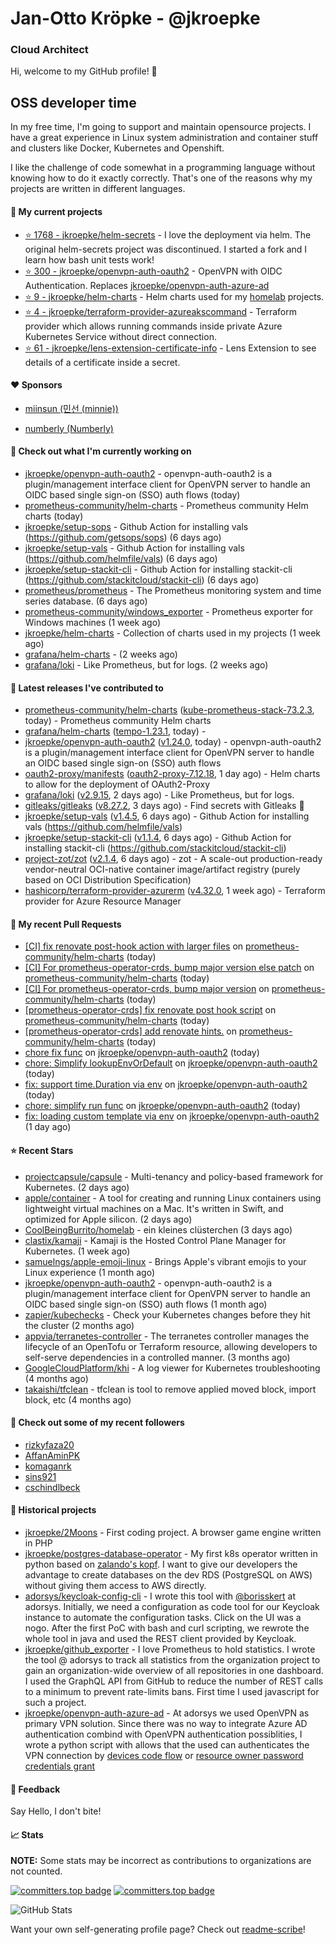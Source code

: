 # Jan-Otto Kröpke - @jkroepke
### Cloud Architect 

Hi, welcome to my GitHub profile! 👋

## OSS developer time
In my free time, I'm going to support and maintain opensource projects. I have a great experience in Linux system administration and container stuff and clusters like Docker, Kubernetes and Openshift.

I like the challenge of code somewhat in a programming language without knowing how to do it exactly correctly. That's one of the reasons why my projects are written in different languages.

#### 🌱 My current projects
- [⭐️ 1768 - jkroepke/helm-secrets](https://github.com/jkroepke/helm-secrets) - I love the deployment via helm. The original helm-secrets project was discontinued. I started a fork and I learn how bash unit tests work!
- [⭐️ 300 - jkroepke/openvpn-auth-oauth2](https://github.com/jkroepke/openvpn-auth-oauth2) - OpenVPN with OIDC Authentication. Replaces  [jkroepke/openvpn-auth-azure-ad](https://github.com/jkroepke/openvpn-auth-azure-ad) 
- [⭐️ 9 - jkroepke/helm-charts](https://github.com/jkroepke/helm-charts) - Helm charts used for my [homelab](https://github.com/jkroepke/homelab) projects.
- [⭐️ 4 - jkroepke/terraform-provider-azureakscommand](https://github.com/jkroepke/terraform-provider-azureakscommand) - Terraform provider which allows running commands inside private Azure Kubernetes Service without direct connection.
- [⭐️ 61 - jkroepke/lens-extension-certificate-info](https://github.com/jkroepke/lens-extension-certificate-info) - Lens Extension to see details of a certificate inside a secret.

#### ❤️ Sponsors

- [miinsun (민선 (minnie))](https://github.com/miinsun)

- [numberly (Numberly)](https://github.com/numberly)


#### 👷 Check out what I'm currently working on

- [jkroepke/openvpn-auth-oauth2](https://github.com/jkroepke/openvpn-auth-oauth2) - openvpn-auth-oauth2 is a plugin/management interface client for OpenVPN server to handle an OIDC based single sign-on (SSO) auth flows (today)
- [prometheus-community/helm-charts](https://github.com/prometheus-community/helm-charts) - Prometheus community Helm charts (today)
- [jkroepke/setup-sops](https://github.com/jkroepke/setup-sops) - Github Action for installing vals (https://github.com/getsops/sops) (6 days ago)
- [jkroepke/setup-vals](https://github.com/jkroepke/setup-vals) - Github Action for installing vals (https://github.com/helmfile/vals) (6 days ago)
- [jkroepke/setup-stackit-cli](https://github.com/jkroepke/setup-stackit-cli) - Github Action for installing stackit-cli (https://github.com/stackitcloud/stackit-cli) (6 days ago)
- [prometheus/prometheus](https://github.com/prometheus/prometheus) - The Prometheus monitoring system and time series database. (6 days ago)
- [prometheus-community/windows_exporter](https://github.com/prometheus-community/windows_exporter) - Prometheus exporter for Windows machines (1 week ago)
- [jkroepke/helm-charts](https://github.com/jkroepke/helm-charts) - Collection of charts used in my projects (1 week ago)
- [grafana/helm-charts](https://github.com/grafana/helm-charts) -  (2 weeks ago)
- [grafana/loki](https://github.com/grafana/loki) - Like Prometheus, but for logs. (2 weeks ago)

#### 🔭 Latest releases I've contributed to

- [prometheus-community/helm-charts](https://github.com/prometheus-community/helm-charts) ([kube-prometheus-stack-73.2.3](https://github.com/prometheus-community/helm-charts/releases/tag/kube-prometheus-stack-73.2.3), today) - Prometheus community Helm charts
- [grafana/helm-charts](https://github.com/grafana/helm-charts) ([tempo-1.23.1](https://github.com/grafana/helm-charts/releases/tag/tempo-1.23.1), today) - 
- [jkroepke/openvpn-auth-oauth2](https://github.com/jkroepke/openvpn-auth-oauth2) ([v1.24.0](https://github.com/jkroepke/openvpn-auth-oauth2/releases/tag/v1.24.0), today) - openvpn-auth-oauth2 is a plugin/management interface client for OpenVPN server to handle an OIDC based single sign-on (SSO) auth flows
- [oauth2-proxy/manifests](https://github.com/oauth2-proxy/manifests) ([oauth2-proxy-7.12.18](https://github.com/oauth2-proxy/manifests/releases/tag/oauth2-proxy-7.12.18), 1 day ago) - Helm charts to allow for the deployment of OAuth2-Proxy
- [grafana/loki](https://github.com/grafana/loki) ([v2.9.15](https://github.com/grafana/loki/releases/tag/v2.9.15), 2 days ago) - Like Prometheus, but for logs.
- [gitleaks/gitleaks](https://github.com/gitleaks/gitleaks) ([v8.27.2](https://github.com/gitleaks/gitleaks/releases/tag/v8.27.2), 3 days ago) - Find secrets with Gitleaks 🔑
- [jkroepke/setup-vals](https://github.com/jkroepke/setup-vals) ([v1.4.5](https://github.com/jkroepke/setup-vals/releases/tag/v1.4.5), 6 days ago) - Github Action for installing vals (https://github.com/helmfile/vals)
- [jkroepke/setup-stackit-cli](https://github.com/jkroepke/setup-stackit-cli) ([v1.1.4](https://github.com/jkroepke/setup-stackit-cli/releases/tag/v1.1.4), 6 days ago) - Github Action for installing stackit-cli (https://github.com/stackitcloud/stackit-cli)
- [project-zot/zot](https://github.com/project-zot/zot) ([v2.1.4](https://github.com/project-zot/zot/releases/tag/v2.1.4), 6 days ago) - zot - A scale-out production-ready vendor-neutral OCI-native container image/artifact registry (purely based on OCI Distribution Specification)
- [hashicorp/terraform-provider-azurerm](https://github.com/hashicorp/terraform-provider-azurerm) ([v4.32.0](https://github.com/hashicorp/terraform-provider-azurerm/releases/tag/v4.32.0), 1 week ago) - Terraform provider for Azure Resource Manager

#### 🔨 My recent Pull Requests

- [[CI] fix renovate post-hook action with larger files](https://github.com/prometheus-community/helm-charts/pull/5761) on [prometheus-community/helm-charts](https://github.com/prometheus-community/helm-charts) (today)
- [[CI] For prometheus-operator-crds, bump major version else patch](https://github.com/prometheus-community/helm-charts/pull/5760) on [prometheus-community/helm-charts](https://github.com/prometheus-community/helm-charts) (today)
- [[CI] For prometheus-operator-crds, bump major version](https://github.com/prometheus-community/helm-charts/pull/5759) on [prometheus-community/helm-charts](https://github.com/prometheus-community/helm-charts) (today)
- [[prometheus-operator-crds] fix renovate post hook script](https://github.com/prometheus-community/helm-charts/pull/5758) on [prometheus-community/helm-charts](https://github.com/prometheus-community/helm-charts) (today)
- [[prometheus-operator-crds] add renovate hints.](https://github.com/prometheus-community/helm-charts/pull/5756) on [prometheus-community/helm-charts](https://github.com/prometheus-community/helm-charts) (today)
- [chore fix func](https://github.com/jkroepke/openvpn-auth-oauth2/pull/526) on [jkroepke/openvpn-auth-oauth2](https://github.com/jkroepke/openvpn-auth-oauth2) (today)
- [chore: Simplify lookupEnvOrDefault](https://github.com/jkroepke/openvpn-auth-oauth2/pull/525) on [jkroepke/openvpn-auth-oauth2](https://github.com/jkroepke/openvpn-auth-oauth2) (today)
- [fix: support time.Duration via env](https://github.com/jkroepke/openvpn-auth-oauth2/pull/524) on [jkroepke/openvpn-auth-oauth2](https://github.com/jkroepke/openvpn-auth-oauth2) (today)
- [chore: simplify run func](https://github.com/jkroepke/openvpn-auth-oauth2/pull/523) on [jkroepke/openvpn-auth-oauth2](https://github.com/jkroepke/openvpn-auth-oauth2) (today)
- [fix: loading custom template via env](https://github.com/jkroepke/openvpn-auth-oauth2/pull/522) on [jkroepke/openvpn-auth-oauth2](https://github.com/jkroepke/openvpn-auth-oauth2) (1 day ago)

#### ⭐ Recent Stars

- [projectcapsule/capsule](https://github.com/projectcapsule/capsule) - Multi-tenancy and policy-based framework for Kubernetes. (2 days ago)
- [apple/container](https://github.com/apple/container) - A tool for creating and running Linux containers using lightweight virtual machines on a Mac. It's written in Swift, and optimized for Apple silicon.  (2 days ago)
- [CoolBeingBurrito/homelab](https://github.com/CoolBeingBurrito/homelab) - ein kleines clüsterchen (3 days ago)
- [clastix/kamaji](https://github.com/clastix/kamaji) - Kamaji is the Hosted Control Plane Manager for Kubernetes. (1 week ago)
- [samuelngs/apple-emoji-linux](https://github.com/samuelngs/apple-emoji-linux) - Brings Apple's vibrant emojis to your Linux experience (1 month ago)
- [jkroepke/openvpn-auth-oauth2](https://github.com/jkroepke/openvpn-auth-oauth2) - openvpn-auth-oauth2 is a plugin/management interface client for OpenVPN server to handle an OIDC based single sign-on (SSO) auth flows (1 month ago)
- [zapier/kubechecks](https://github.com/zapier/kubechecks) - Check your Kubernetes changes before they hit the cluster (2 months ago)
- [appvia/terranetes-controller](https://github.com/appvia/terranetes-controller) - The terranetes controller manages the lifecycle of an OpenTofu or Terraform resource, allowing developers to self-serve dependencies in a controlled manner. (3 months ago)
- [GoogleCloudPlatform/khi](https://github.com/GoogleCloudPlatform/khi) - A log viewer for Kubernetes troubleshooting (4 months ago)
- [takaishi/tfclean](https://github.com/takaishi/tfclean) - tfclean is tool to remove applied moved block, import block, etc (4 months ago)

#### 👯 Check out some of my recent followers

- [rizkyfaza20](https://github.com/rizkyfaza20)
- [AffanAminPK](https://github.com/AffanAminPK)
- [komaganrk](https://github.com/komaganrk)
- [sins921](https://github.com/sins921)
- [cschindlbeck](https://github.com/cschindlbeck)

#### 📜 Historical projects
- [jkroepke/2Moons](https://github.com/jkroepke/2Moons) - First coding project. A browser game engine written in PHP
- [jkroepke/postgres-database-operator](https://github.com/jkroepke/postgres-database-operator) - My first k8s operator written in python based on [zalando's kopf](https://github.com/zalando-incubator/kopf). I want to give our developers the advantage to create databases on the dev RDS (PostgreSQL on AWS) without giving them access to AWS directly.
- [adorsys/keycloak-config-cli](https://github.com/adorsys/keycloak-config-cli) - I wrote this tool with [@borisskert](https://github.com/borisskert) at adorsys. Initially, we need a configuration as code tool for our Keycloak instance to automate the configuration tasks. Click on the UI was a nogo. After the first PoC with bash and curl scripting, we rewrote the whole tool in java and used the REST client provided by Keycloak.
- [jkroepke/github_exporter](https://github.com/jkroepke/github_exporter) - I love Prometheus to hold statistics. I wrote the tool @ adorsys to track all statistics from the organization project to gain an organization-wide overview of all repositories in one dashboard. I used the GraphQL API from GitHub to reduce the number of REST calls to a minimum to prevent rate-limits bans. First time I used javascript for such a project.
- [jkroepke/openvpn-auth-azure-ad](https://github.com/jkroepke/openvpn-auth-azure-ad) - At adorsys we used OpenVPN as primary VPN solution. Since there was no way to integrate Azure AD authentication combind with OpenVPN authentication possiblities, I wrote a python script with allows that the used can authenticates the VPN connection by [devices code flow](https://docs.microsoft.com/en-us/azure/active-directory/develop/v2-oauth2-device-code) or [resource owner password credentials grant](https://docs.microsoft.com/en-us/azure/active-directory/develop/v2-oauth-ropc)

#### 💬 Feedback

Say Hello, I don't bite!

#### 📈 Stats

**NOTE:** Some stats may be incorrect as contributions to organizations
are not counted.

[![committers.top badge](https://user-badge.committers.top/germany/jkroepke.svg)](https://user-badge.committers.top/germany/jkroepke)
[![committers.top badge](https://user-badge.committers.top/germany_public/jkroepke.svg)](https://user-badge.committers.top/germany_public/jkroepke)

![GitHub Stats](https://github-readme-stats.vercel.app/api?username=jkroepke&count_private=false&theme=tokyonight&show_icons=true)

Want your own self-generating profile page? Check out [readme-scribe](https://github.com/muesli/readme-scribe)!
